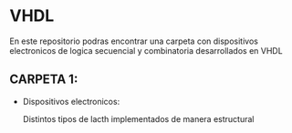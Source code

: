 # VHDL
En este repositorio podras encontrar una carpeta con dispositivos electronicos de logica secuencial y combinatoria desarrollados en VHDL

## CARPETA 1:

* Dispositivos electronicos:
  
  Distintos tipos de lacth implementados de manera estructural
